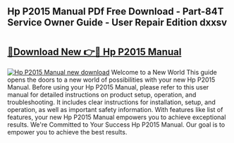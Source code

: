 ## Hp P2015 Manual PDf Free Download - Part-84T Service Owner Guide - User Repair Edition dxxsv

# <h2><a href="http://bc44333.oget.top/?id=Hp+P2015+Manual">🔗Download New 👉🔴 Hp P2015 Manual</a></h2>

[![Hp P2015 Manual new download](https://i.imgur.com/5g1atiW.png)](http://bc44333.oget.top/?id=Hp+P2015+Manual)
Welcome to a New World This guide opens the doors to a new world of possibilities with your new Hp P2015 Manual. Before using your Hp P2015 Manual, please refer to this user manual for detailed instructions on product setup, operation, and troubleshooting. It includes clear instructions for installation, setup, and operation, as well as important safety information. With features like list of features, your new Hp P2015 Manual empowers you to achieve exceptional results. We're Committed to Your Success Hp P2015 Manual. Our goal is to empower you to achieve the best results.
